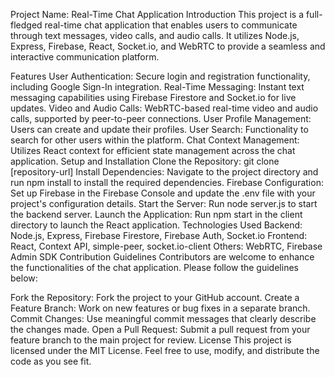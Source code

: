 Project Name: Real-Time Chat Application
Introduction
This project is a full-fledged real-time chat application that enables users to communicate through text messages, video calls, and audio calls. It utilizes Node.js, Express, Firebase, React, Socket.io, and WebRTC to provide a seamless and interactive communication platform.

Features
User Authentication: Secure login and registration functionality, including Google Sign-In integration.
Real-Time Messaging: Instant text messaging capabilities using Firebase Firestore and Socket.io for live updates.
Video and Audio Calls: WebRTC-based real-time video and audio calls, supported by peer-to-peer connections.
User Profile Management: Users can create and update their profiles.
User Search: Functionality to search for other users within the platform.
Chat Context Management: Utilizes React context for efficient state management across the chat application.
Setup and Installation
Clone the Repository: git clone [repository-url]
Install Dependencies: Navigate to the project directory and run npm install to install the required dependencies.
Firebase Configuration: Set up Firebase in the Firebase Console and update the .env file with your project's configuration details.
Start the Server: Run node server.js to start the backend server.
Launch the Application: Run npm start in the client directory to launch the React application.
Technologies Used
Backend: Node.js, Express, Firebase Firestore, Firebase Auth, Socket.io
Frontend: React, Context API, simple-peer, socket.io-client
Others: WebRTC, Firebase Admin SDK
Contribution Guidelines
Contributors are welcome to enhance the functionalities of the chat application. Please follow the guidelines below:

Fork the Repository: Fork the project to your GitHub account.
Create a Feature Branch: Work on new features or bug fixes in a separate branch.
Commit Changes: Use meaningful commit messages that clearly describe the changes made.
Open a Pull Request: Submit a pull request from your feature branch to the main project for review.
License
This project is licensed under the MIT License. Feel free to use, modify, and distribute the code as you see fit.
